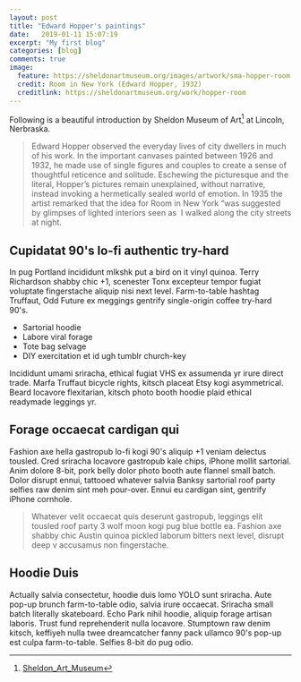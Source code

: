 ```yaml
---
layout: post
title: "Edward Hopper's paintings"
date:   2019-01-11 15:07:19
excerpt: "My first blog"
categories: [blog]
comments: true
image:
  feature: https://sheldonartmuseum.org/images/artwork/sma-hopper-room.jpg
  credit: Room in New York (Edward Hopper, 1932)
  creditlink: https://sheldonartmuseum.org/work/hopper-room
---
```


Following is a beautiful introduction by Sheldon Museum of Art[^1] at Lincoln, Nerbraska. 

> Edward Hopper observed the everyday lives of city dwellers in much of his work. In the important canvases painted between 1926 and 1932, he made use of single figures and couples to create a sense of thoughtful reticence and solitude. Eschewing the picturesque and the literal, Hopper’s pictures remain unexplained, without narrative, instead invoking a hermetically sealed world of emotion. In 1935 the artist remarked that the idea for Room in New York “was suggested by glimpses of lighted interiors seen as  I walked along the city streets at night.

## Cupidatat 90's lo-fi authentic try-hard

In pug Portland incididunt mlkshk put a bird on it vinyl quinoa. Terry Richardson shabby chic +1, scenester Tonx excepteur tempor fugiat voluptate fingerstache aliquip nisi next level. Farm-to-table hashtag Truffaut, Odd Future ex meggings gentrify single-origin coffee try-hard 90's.

* Sartorial hoodie
* Labore viral forage
* Tote bag selvage
* DIY exercitation et id ugh tumblr church-key

Incididunt umami sriracha, ethical fugiat VHS ex assumenda yr irure direct trade. Marfa Truffaut bicycle rights, kitsch placeat Etsy kogi asymmetrical. Beard locavore flexitarian, kitsch photo booth hoodie plaid ethical readymade leggings yr.

## Forage occaecat cardigan qui

Fashion axe hella gastropub lo-fi kogi 90's aliquip +1 veniam delectus tousled. Cred sriracha locavore gastropub kale chips, iPhone mollit sartorial. Anim dolore 8-bit, pork belly dolor photo booth aute flannel small batch. Dolor disrupt ennui, tattooed whatever salvia Banksy sartorial roof party selfies raw denim sint meh pour-over. Ennui eu cardigan sint, gentrify iPhone cornhole.

> Whatever velit occaecat quis deserunt gastropub, leggings elit tousled roof party 3 wolf moon kogi pug blue bottle ea. Fashion axe shabby chic Austin quinoa pickled laborum bitters next level, disrupt deep v accusamus non fingerstache.

## Hoodie Duis

Actually salvia consectetur, hoodie duis lomo YOLO sunt sriracha. Aute pop-up brunch farm-to-table odio, salvia irure occaecat. Sriracha small batch literally skateboard. Echo Park nihil hoodie, aliquip forage artisan laboris. Trust fund reprehenderit nulla locavore. Stumptown raw denim kitsch, keffiyeh nulla twee dreamcatcher fanny pack ullamco 90's pop-up est culpa farm-to-table. Selfies 8-bit do pug odio.


[^1]:[Sheldon_Art_Museum](https://sheldonartmuseum.org/)
